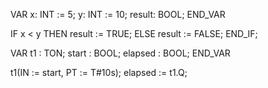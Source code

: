 VAR
    x: INT := 5;
    y: INT := 10;
    result: BOOL;
END_VAR

IF x < y THEN
    result := TRUE;
ELSE
    result := FALSE;
END_IF;

VAR
    t1 : TON;
    start : BOOL;
    elapsed : BOOL;
END_VAR

t1(IN := start, PT := T#10s);
elapsed := t1.Q;
